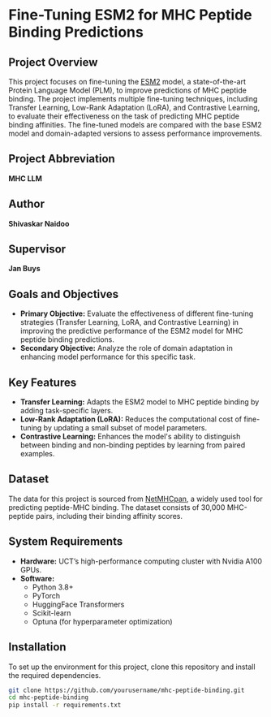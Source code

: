# Fine-Tuning ESM2 for MHC Peptide Binding Predictions

## Project Overview
This project focuses on fine-tuning the [ESM2](https://github.com/facebookresearch/esm) model, a state-of-the-art Protein Language Model (PLM), to improve predictions of MHC peptide binding. The project implements multiple fine-tuning techniques, including Transfer Learning, Low-Rank Adaptation (LoRA), and Contrastive Learning, to evaluate their effectiveness on the task of predicting MHC peptide binding affinities. The fine-tuned models are compared with the base ESM2 model and domain-adapted versions to assess performance improvements.

## Project Abbreviation
**MHC LLM**

## Author
**Shivaskar Naidoo**

## Supervisor
**Jan Buys**

## Goals and Objectives
- **Primary Objective:** Evaluate the effectiveness of different fine-tuning strategies (Transfer Learning, LoRA, and Contrastive Learning) in improving the predictive performance of the ESM2 model for MHC peptide binding predictions.
- **Secondary Objective:** Analyze the role of domain adaptation in enhancing model performance for this specific task.

## Key Features
- **Transfer Learning:** Adapts the ESM2 model to MHC peptide binding by adding task-specific layers.
- **Low-Rank Adaptation (LoRA):** Reduces the computational cost of fine-tuning by updating a small subset of model parameters.
- **Contrastive Learning:** Enhances the model's ability to distinguish between binding and non-binding peptides by learning from paired examples.

## Dataset
The data for this project is sourced from [NetMHCpan](http://www.cbs.dtu.dk/services/NetMHCpan/), a widely used tool for predicting peptide-MHC binding. The dataset consists of 30,000 MHC-peptide pairs, including their binding affinity scores.

## System Requirements
- **Hardware:** UCT’s high-performance computing cluster with Nvidia A100 GPUs.
- **Software:**
  - Python 3.8+
  - PyTorch
  - HuggingFace Transformers
  - Scikit-learn
  - Optuna (for hyperparameter optimization)

## Installation
To set up the environment for this project, clone this repository and install the required dependencies.

```bash
git clone https://github.com/yourusername/mhc-peptide-binding.git
cd mhc-peptide-binding
pip install -r requirements.txt
